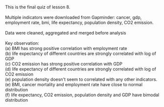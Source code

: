 This is the final quiz of lesson 8. 
<br>
<br>
Multiple indicators were downloaded from Gapminder: cancer, gdp, employment rate, bmi, life expectancy, population density, CO2 emission.
<br>
<br>
Data were cleaned, aggregated and merged before analysis
<br>
<br>
Key observation:
         <br>
        (a) BMI has strong positive correlation with employment rate
                          <br>
                         (b) life expectancy of different countries are strongly correlated with log of GDP
                          <br>
                         (c) CO2 emission has strong positive correlation with GDP
                          <br>
                         (d) life expectancy of different countries are strongly correlated with log of CO2 emission
                          <br>
                         (e) population density doesn't seem to correlated with any other indicators.
                          <br>
                         (e) BMI, cancer mortality and employment rate have close to normal distribution
                          <br>
                         (f) life expectancy, CO2 emission, population density and GDP have bimodal distribution
                          <br>
